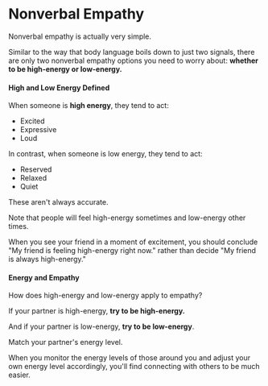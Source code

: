 # Nonverbal Empathy

Nonverbal empathy is actually very simple.

Similar to the way that body language boils down to just two signals, there are only two nonverbal empathy options you need to worry about: **whether to be high-energy or low-energy.**

#### High and Low Energy Defined

When someone is **high energy**, they tend to act:

- Excited
- Expressive
- Loud

In contrast, when someone is low energy, they tend to act:

- Reserved
- Relaxed
- Quiet

These aren't always accurate.

Note that people will feel high-energy sometimes and low-energy other times.

When you see your friend in a moment of excitement, you should conclude "My friend is feeling high-energy right now." rather than decide "My friend is always high-energy."

#### Energy and Empathy

How does high-energy and low-energy apply to empathy?

If your partner is high-energy, **try to be high-energy.**

And if your partner is low-energy, **try to be low-energy**.

Match your partner's energy level.

When you monitor the energy levels of those around you and adjust your own energy level accordingly, you'll find connecting with others to be much easier.
